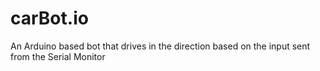 # carBot.io
An Arduino based bot that drives in the direction based on the input sent from the Serial Monitor 
